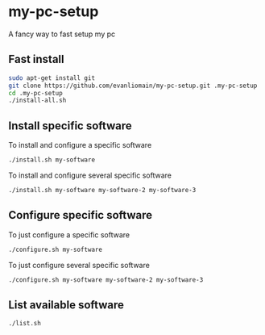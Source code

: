 # my-pc-setup
A fancy way to fast setup my pc


## Fast install

```sh
sudo apt-get install git
git clone https://github.com/evanliomain/my-pc-setup.git .my-pc-setup
cd .my-pc-setup
./install-all.sh
```

## Install specific software
To install and configure a specific software
```sh
./install.sh my-software
```

To install and configure several specific software
```sh
./install.sh my-software my-software-2 my-software-3
```

## Configure specific software
To just configure a specific software
```sh
./configure.sh my-software

```
To just configure several specific software
```sh
./configure.sh my-software my-software-2 my-software-3
```

## List available software
```sh
./list.sh
```

